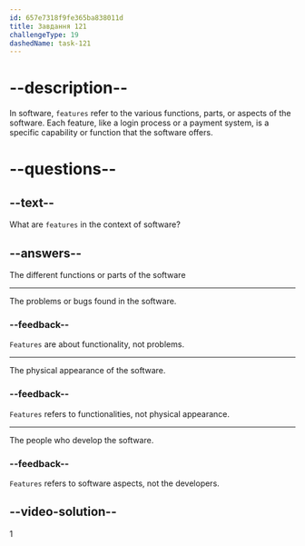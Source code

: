 ```yaml
---
id: 657e7318f9fe365ba838011d
title: Завдання 121
challengeType: 19
dashedName: task-121
---
```


# --description--

In software, `features` refer to the various functions, parts, or aspects of the software. Each feature, like a login process or a payment system, is a specific capability or function that the software offers.

# --questions--

## --text--

What are `features` in the context of software?

## --answers--

The different functions or parts of the software

---

The problems or bugs found in the software.

### --feedback--

`Features` are about functionality, not problems.

---

The physical appearance of the software.

### --feedback--

`Features` refers to functionalities, not physical appearance.

---

The people who develop the software.

### --feedback--

`Features` refers to software aspects, not the developers.

## --video-solution--

1

